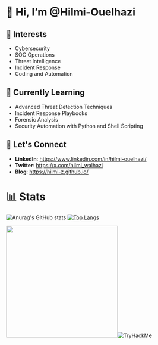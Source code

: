 # 👋 Hi, I’m @Hilmi-Ouelhazi

## 👀 Interests
- Cybersecurity
- SOC Operations
- Threat Intelligence
- Incident Response
- Coding and Automation

## 🌱 Currently Learning
- Advanced Threat Detection Techniques
- Incident Response Playbooks
- Forensic Analysis
- Security Automation with Python and Shell Scripting
  
## 💬 Let's Connect
- **LinkedIn**: https://www.linkedin.com/in/hilmi-ouelhazi/
- **Twitter**: https://x.com/hilmi_walhazi
- **Blog**: https://hilmi-z.github.io/
  
# 📊 Stats

![Anurag's GitHub stats](https://github-readme-stats.vercel.app/api?username=Hilmi-z&show_icons=true&theme=github_dark)
[![Top Langs](https://github-readme-stats.vercel.app/api/top-langs/?username=Hilmi-z&layout=donut&theme=github_dark)](https://github.com/anuraghazra/github-readme-stats)

<img src="https://cyberdefenders-storage.s3.me-central-1.amazonaws.com/profile-badges/xDU0.png" width="300" /><img src="https://tryhackme-badges.s3.amazonaws.com/hilmiouelhazi.png" alt="TryHackMe">
